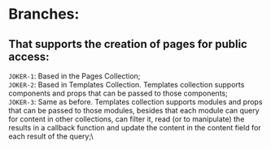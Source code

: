 
# Branches:

## That supports the creation of pages for public access:

`JOKER-1`: Based in the Pages Collection;\
`JOKER-2`: Based in Templates Collection. Templates collection supports components and props that can be passed to those components;\
`JOKER-3`: Same as before. Templates collection supports modules and props that can be passed to those modules, besides that each module can query for content in other collections, can filter it, read (or to manipulate) the results in a callback function and update the content in the content field for each result of the query;\
